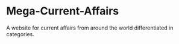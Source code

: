 # Mega-Current-Affairs
A website for current affairs from around the world differentiated in categories.
